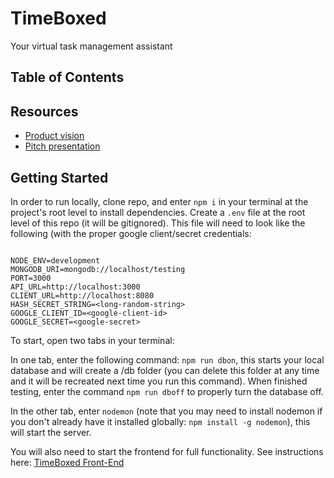 # TimeBoxed

Your virtual task management assistant

## Table of Contents

## Resources

- [Product vision](https://docs.google.com/document/d/1-rJSuYyiyc8uJV-nX6kWqIudxJcLD56XX_fON_p-CwY/edit?ts=5b444bf3#)
- [Pitch presentation](https://docs.google.com/presentation/d/1pTBIq88aiLtiGUGYgnEgVBo_4Rb6qR74uAIsOgVJH5c/edit?usp=sharing)

## Getting Started

In order to run locally, clone repo, and enter ```npm i``` in your terminal at the project's root level to install dependencies. Create a ```.env``` file at the root level of this repo (it will be gitignored). This file will need to look like the following (with the proper google client/secret credentials:

``` env

NODE_ENV=development
MONGODB_URI=mongodb://localhost/testing
PORT=3000
API_URL=http://localhost:3000
CLIENT_URL=http://localhost:8080
HASH_SECRET_STRING=<long-random-string>
GOOGLE_CLIENT_ID=<google-client-id>
GOOGLE_SECRET=<google-secret>

```

To start, open two tabs in your terminal:

In one tab, enter the following command: ```npm run dbon```, this starts your local database and will create a /db folder (you can delete this folder at any time and it will be recreated next time you run this command). When finished testing, enter the command ```npm run dboff``` to properly turn the database off.

In the other tab, enter ```nodemon``` (note that you may need to install nodemon if you don't already have it installed globally: ```npm install -g nodemon```), this will start the server.

You will also need to start the frontend for full functionality. See instructions here:
[TimeBoxed Front-End](https://github.com/TimeBoxed/timeboxed-frontend)